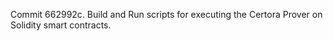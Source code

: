 Commit 662992c.                    Build and Run scripts for executing the Certora Prover on Solidity smart contracts.